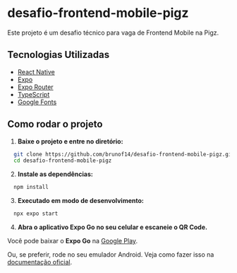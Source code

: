 # desafio-frontend-mobile-pigz

Este projeto é um desafio técnico para vaga de Frontend Mobile na Pigz.

## Tecnologias Utilizadas

- [React Native](https://reactnative.dev/)
- [Expo](https://expo.dev/)
- [Expo Router](https://expo.github.io/router/)
- [TypeScript](https://www.typescriptlang.org/)
- [Google Fonts](https://fonts.google.com/)

## Como rodar o projeto

1. **Baixe o projeto e entre no diretório:**

```bash
  git clone https://github.com/brunof14/desafio-frontend-mobile-pigz.git
  cd desafio-frontend-mobile-pigz
```

2. **Instale as dependências:**

```bash
  npm install
```

3. **Executado em modo de desenvolvimento:**

```bash
  npx expo start
```

4. **Abra o aplicativo Expo Go no seu celular e escaneie o QR Code.**

Você pode baixar o **Expo Go** na [Google Play](https://play.google.com/store/apps/details?id=host.exp.exponent&referrer=docs).

Ou, se preferir, rode no seu emulador Android. Veja como fazer isso na [documentação oficial](https://docs.expo.dev/get-started/set-up-your-environment/?platform=android&device=simulated).
